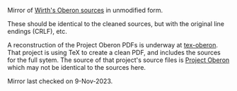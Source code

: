 Mirror of [Wirth's Oberon sources](https://people.inf.ethz.ch/wirth/) in
unmodified form.

These should be identical to the cleaned sources, but with the original line
endings (CRLF), etc.

A reconstruction of the Project Oberon PDFs is underway at
[tex-oberon](https://github.com/guidoism/tex-oberon). That project is using TeX
to create a clean PDF, and includes the sources for the full sytem. The source
of that project's source files is [Project Oberon](http://www.projectoberon.com)
which may not be identical to the sources here.

Mirror last checked on 9-Nov-2023.

